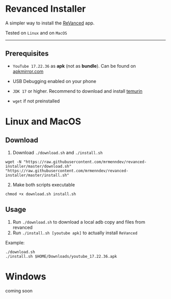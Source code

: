 # Revanced Installer

A simpler way to install the [ReVanced](https://github.com/revanced/) app.

Tested on `Linux` and on `MacOS`

---

## Prerequisites

-   `YouTube 17.22.36` as **apk** (not as **bundle**). Can be found on [apkmirror.com](https://www.apkmirror.com/apk/google-inc/youtube/youtube-17-22-36-release/youtube-17-22-36-2-android-apk-download/)

-   USB Debugging enabled on your phone

-   `JDK 17` or higher. Recommend to download and install [temurin](https://adoptium.net/de/temurin/releases)

-   `wget` if not preinstalled

# Linux and MacOS

## Download

1. Download `./download.sh` and `./install.sh`

```
wget -N "https://raw.githubusercontent.com/mrmenndev/revanced-installer/master/download.sh" "https://raw.githubusercontent.com/mrmenndev/revanced-installer/master/install.sh"
```

2. Make both scripts executable

```
chmod +x download.sh install.sh
```

## Usage

1.  Run `./download.sh` to download a local adb copy and files from revanced
2.  Run `./install.sh [youtube apk]` to actually install `ReVanced`

Example:

```
./download.sh
./install.sh $HOME/Downloads/youtube_17.22.36.apk
```

# Windows

coming soon
